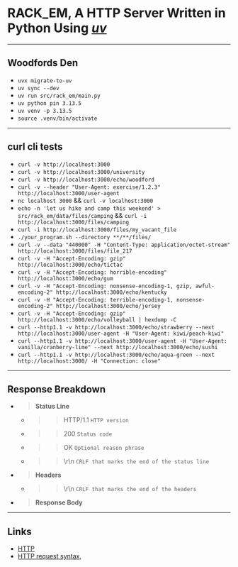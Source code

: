 # RACK_EM, A HTTP Server Written in Python Using *[uv](https://docs.astral.sh/uv/)*

---
## Woodfords Den
  - ```uvx migrate-to-uv```
  - ```uv sync --dev```
  - ```uv run src/rack_em/main.py```
  - ```uv python pin 3.13.5```
  - ```uv venv -p 3.13.5```
  - ```source .venv/bin/activate```

---
## curl cli tests
  - ```curl -v http://localhost:3000```
  - ```curl -v http://localhost:3000/university```
  - ```curl -v http://localhost:3000/echo/woodford```
  - ```curl -v --header "User-Agent: exercise/1.2.3" http://localhost:3000/user-agent```
  - ```nc localhost 3000``` && ```curl -v localhost:3000```
  - ```echo -n 'let us hike and camp this weekend' > src/rack_em/data/files/camping``` && 
    ```curl -i http://localhost:3000/files/camping```
  - ```curl -i http://localhost:3000/files/my_vacant_file```
  - ```./your_program.sh --directory **/**/files/```
  - ```curl -v --data "440000" -H "Content-Type: application/octet-stream" http://localhost:3000/files/file_217```
  - ```curl -v -H "Accept-Encoding: gzip" http://localhost:3000/echo/tictac```
  - ```curl -v -H "Accept-Encoding: horrible-encoding" http://localhost:3000/echo/gum```
  - ```curl -v -H "Accept-Encoding: nonsense-encoding-1, gzip, awful-encoding-2" http://localhost:3000/echo/kentucky```
  - ```curl -v -H "Accept-Encoding: terrible-encoding-1, nonsense-encoding-2" http://localhost:3000/echo/jersey```
  - ```curl -v -H "Accept-Encoding: gzip" http://localhost:3000/echo/volleyball | hexdump -C```
  - ```curl --http1.1 -v http://localhost:3000/echo/strawberry --next http://localhost:3000/user-agent -H "User-Agent: kiwi/peach-kiwi"```
  - ```curl --http1.1 -v http://localhost:3000/user-agent -H "User-Agent: vanilla/cranberry-lime" --next http://localhost:3000/echo/sushi```
  - ```curl --http1.1 -v http://localhost:3000/echo/aqua-green --next http://localhost:3000/ -H "Connection: close"```

---
## Response Breakdown
  - >**Status Line**
    - >>HTTP/1.1 `HTTP version`
    - >>200 `Status code`
    - >>OK `Optional reason phrase`
    - >>\r\n `CRLF that marks the end of the status line`

  - >**Headers**
    - >>\r\n `CRLF that marks the end of the headers`

  - >**Response Body**

---
## Links

  - [HTTP](https://en.wikipedia.org/wiki/Hypertext_Transfer_Protocol) 
  - [HTTP request syntax](https://www.w3.org/Protocols/rfc2616/rfc2616-sec5.html),

